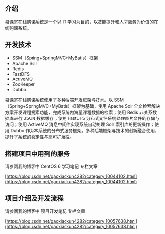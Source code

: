 ## 介绍

易课寄在线购课系统是一个以 IT 学习为目的，以技能提升和人才服务为价值的在线购课系统。

## 开发技术

- SSM（Spring+SpringMVC+MyBatis）框架
- Apache Solr
- Redis
- FastDFS
- ActiveMQ
- ZooKeeper
- Dubbo

易课寄在线购课系统使用了多种后端开发框架与技术。以 SSM（Spring+SpringMVC+MyBatis）框架为基础，使用 Apache Solr 全文检索解决方案开发课程搜索功能，完成系统内海量课程数据的检索；使用 Redis 非关系数据库进行 JSON 数据缓存；使用 FastDFS 分布式文件系统处理图片文件的存储与访问；使用 ActiveMQ 消息中间件实现系统自动处理 Solr 索引库的更新操作；使用 Dubbo 作为本系统的分布式服务框架。多种后端框架与技术的创新融合使用，提升了系统的稳定性与高可扩展性。

## 搭建项目中用到的服务

请参阅我的博客中 CentOS 6 学习笔记 专栏文章

[https://blog.csdn.net/gaoxiaokun4282/category_10044102.html](https://blog.csdn.net/gaoxiaokun4282/category_10044102.html)

## 项目介绍及开发流程

请参阅我的博客中 项目开发笔记 专栏文章

[https://blog.csdn.net/gaoxiaokun4282/category_10057638.html](https://blog.csdn.net/gaoxiaokun4282/category_10057638.html)